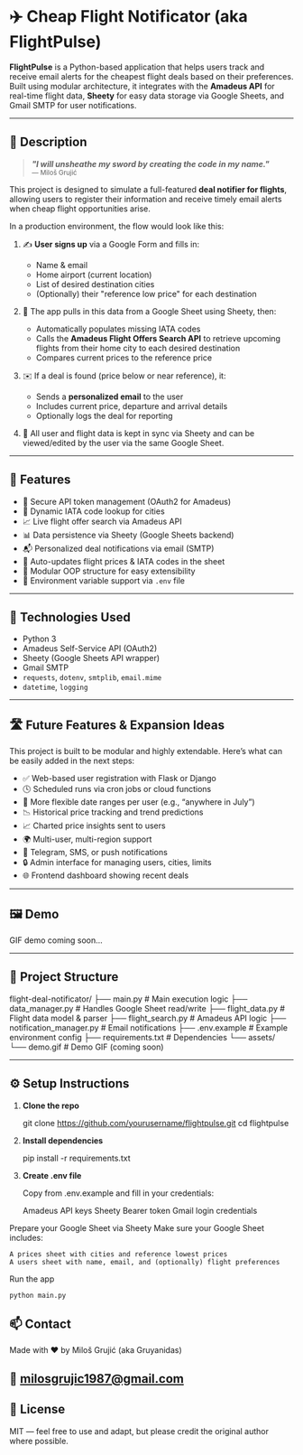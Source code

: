 # ✈️ Cheap Flight Notificator (aka **FlightPulse**)

**FlightPulse** is a Python-based application that helps users track and receive email alerts for the cheapest flight deals based on their preferences. Built using modular architecture, it integrates with the **Amadeus API** for real-time flight data, **Sheety** for easy data storage via Google Sheets, and Gmail SMTP for user notifications.

---

## 🎯 Description
> ***"I will unsheathe my sword by creating the code in my name."***  
> <sub>— Miloš Grujić</sub>

This project is designed to simulate a full-featured **deal notifier for flights**, allowing users to register their information and receive timely email alerts when cheap flight opportunities arise.

In a production environment, the flow would look like this:

1. ✍️ **User signs up** via a Google Form and fills in:
   - Name & email
   - Home airport (current location)
   - List of desired destination cities
   - (Optionally) their "reference low price" for each destination

2. 🧠 The app pulls in this data from a Google Sheet using Sheety, then:
   - Automatically populates missing IATA codes
   - Calls the **Amadeus Flight Offers Search API** to retrieve upcoming flights from their home city to each desired destination
   - Compares current prices to the reference price

3. ✉️ If a deal is found (price below or near reference), it:
   - Sends a **personalized email** to the user
   - Includes current price, departure and arrival details
   - Optionally logs the deal for reporting

4. 🧼 All user and flight data is kept in sync via Sheety and can be viewed/edited by the user via the same Google Sheet.

---

## 🧩 Features

- 🔐 Secure API token management (OAuth2 for Amadeus)
- 🛫 Dynamic IATA code lookup for cities
- 📈 Live flight offer search via Amadeus API
- 📊 Data persistence via Sheety (Google Sheets backend)
- 📬 Personalized deal notifications via email (SMTP)
- 🔁 Auto-updates flight prices & IATA codes in the sheet
- 🧱 Modular OOP structure for easy extensibility
- 📄 Environment variable support via `.env` file

---

## 🚀 Technologies Used

- Python 3
- Amadeus Self-Service API (OAuth2)
- Sheety (Google Sheets API wrapper)
- Gmail SMTP
- `requests`, `dotenv`, `smtplib`, `email.mime`
- `datetime`, `logging`

---

## 🛣️ Future Features & Expansion Ideas

This project is built to be modular and highly extendable. Here’s what can be easily added in the next steps:

- ✅ Web-based user registration with Flask or Django
- 🕓 Scheduled runs via cron jobs or cloud functions
- 📅 More flexible date ranges per user (e.g., “anywhere in July”)
- 📉 Historical price tracking and trend predictions
- 📈 Charted price insights sent to users
- 🌍 Multi-user, multi-region support
- 🔔 Telegram, SMS, or push notifications
- 🔒 Admin interface for managing users, cities, limits
- 🌐 Frontend dashboard showing recent deals

---

## 🖼️ Demo

GIF demo coming soon...

---

## 📂 Project Structure

flight-deal-notificator/ ├── main.py # Main execution logic ├── data_manager.py # Handles Google Sheet read/write ├── flight_data.py # Flight data model & parser ├── flight_search.py # Amadeus API logic ├── notification_manager.py # Email notifications ├── .env.example # Example environment config ├── requirements.txt # Dependencies └── assets/ └── demo.gif # Demo GIF (coming soon)

---

## ⚙️ Setup Instructions

1. **Clone the repo**  

   git clone https://github.com/yourusername/flightpulse.git
   cd flightpulse

2. **Install dependencies**

    pip install -r requirements.txt

3. **Create .env file**

    Copy from .env.example and fill in your credentials:

    Amadeus API keys
    Sheety Bearer token
    Gmail login credentials

Prepare your Google Sheet via Sheety
Make sure your Google Sheet includes:

    A prices sheet with cities and reference lowest prices
    A users sheet with name, email, and (optionally) flight preferences

Run the app

    python main.py

 ## 📫 Contact

Made with ❤️ by Miloš Grujić (aka Gruyanidas)
## 📧 milosgrujic1987@gmail.com
## 🪪 License

MIT — feel free to use and adapt, but please credit the original author where possible.


